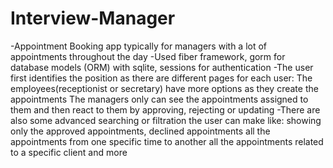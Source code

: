 # Interview-Manager
-Appointment Booking app typically for managers with a lot of appointments throughout the day 
-Used fiber framework, gorm for database models (ORM) with sqlite, sessions for authentication
-The user first identifies the position as there are different pages for each user:
The employees(receptionist or secretary) have more options as they create the appointments
The managers only can see the appointments assigned to them and then react to them by approving, rejecting or updating
-There are also some advanced searching or filtration the user can make like:
showing only the approved appointments, declined appointments
all the appointments from one specific time to another 
all the appointments related to a specific client and more
